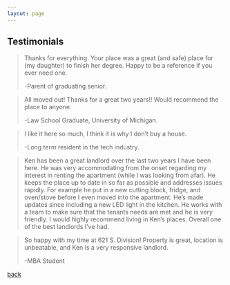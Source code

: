 ```yaml
---
layout: page
---
```


## Testimonials


> Thanks for everything.  Your place was a great (and safe) place for (my daughter) to finish her degree. Happy to be a reference if you ever need one.
>
> -Parent of graduating senior.

> All moved out!  Thanks for a great two years!! Would recommend the place to anyone.  
>
> -Law School Graduate, University of Michigan.

> I like it here so much, I think it is why I don’t buy a house.  
>
> -Long term resident in the tech industry.

> Ken has been a great landlord over the last two years I have been here. He was very accommodating from the onset regarding my interest in renting the apartment (while I was looking from afar). He keeps the place up to date in so far as possible and addresses issues rapidly. For example he put in a new cutting block, fridge, and oven/stove before I even moved into the apartment. He’s made updates since including a new LED light in the kitchen. He works with a team to make sure that the tenants needs are met and he is very friendly. I would highly recommend living in Ken’s places. Overall one of the best landlords I’ve had.

> So happy with my time at 621 S. Division! Property is great, location is unbeatable, and Ken is a very responsive landlord. 
>
> -MBA Student   

[back](./)
